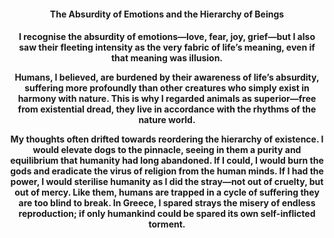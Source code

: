 <center><h4>The Absurdity of Emotions and the Hierarchy of Beings<center><h4>

I recognise the absurdity of emotions—love, fear, joy, grief—but I also saw their fleeting intensity as the very fabric of life’s meaning, even if that meaning was illusion.

Humans, I believed, are burdened by their awareness of life’s absurdity, suffering more profoundly than other creatures who simply exist in harmony with nature. This is why I regarded animals as superior—free from existential dread, they live in accordance with the rhythms of the nature world. 

My thoughts often drifted towards reordering the hierarchy of existence. I would elevate dogs to the pinnacle, seeing in them a purity and equilibrium that humanity had long abandoned. If I could, I would burn the gods and eradicate the virus of religion from the human minds.  If I had the power, I would sterilise humanity as I did the stray—not out of cruelty, but out of mercy. Like them, humans are trapped in a cycle of suffering they are too blind to break. In Greece, I spared strays the misery of endless reproduction; if only humankind could be spared its own self-inflicted torment.




